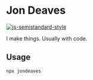 # Jon Deaves

[![js-semistandard-style](https://img.shields.io/badge/code%20style-semistandard-brightgreen.svg?style=flat-square)](https://github.com/standard/semistandard)

I make things. Usually with code.

## Usage

```shell
npx jondeaves
```